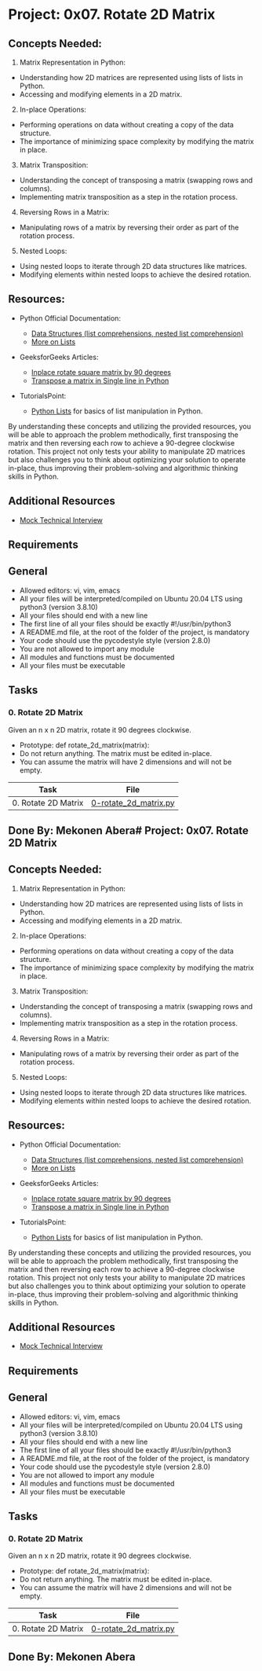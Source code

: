 # Project: 0x07. Rotate 2D Matrix

## Concepts Needed:
1. Matrix Representation in Python:
* Understanding how 2D matrices are represented using lists of lists in Python.
* Accessing and modifying elements in a 2D matrix.

2. In-place Operations:
* Performing operations on data without creating a copy of the data structure.
* The importance of minimizing space complexity by modifying the matrix in place.

3. Matrix Transposition:
* Understanding the concept of transposing a matrix (swapping rows and columns).
* Implementing matrix transposition as a step in the rotation process.

4. Reversing Rows in a Matrix:
* Manipulating rows of a matrix by reversing their order as part of the rotation process.

5. Nested Loops:
* Using nested loops to iterate through 2D data structures like matrices.
* Modifying elements within nested loops to achieve the desired rotation.

## Resources:
* Python Official Documentation:
    * [Data Structures (list comprehensions, nested list comprehension)](https://intranet.alxswe.com/rltoken/eZc_ELGxUgkuc4kkE_fd7Q)
    * [More on Lists](https://intranet.alxswe.com/rltoken/0ORj179giGhGe8jpcxBkXg)
* GeeksforGeeks Articles:

    * [Inplace rotate square matrix by 90 degrees](https://intranet.alxswe.com/rltoken/9T8w4mtiIIRDtfLSmEmrLA)
    * [Transpose a matrix in Single line in Python](https://intranet.alxswe.com/rltoken/JdIFvtej2hMW-Wd9ABHMOA)
* TutorialsPoint:

    * [Python Lists](https://intranet.alxswe.com/rltoken/rFmzUTpaLGqDXjGA6D9eYw) for basics of list manipulation in Python.

By understanding these concepts and utilizing the provided resources, you will be able to approach the problem methodically, first transposing the matrix and then reversing each row to achieve a 90-degree clockwise rotation. This project not only tests your ability to manipulate 2D matrices but also challenges you to think about optimizing your solution to operate in-place, thus improving their problem-solving and algorithmic thinking skills in Python.

## Additional Resources
* [Mock Technical Interview](https://intranet.alxswe.com/rltoken/4GPWA9C2AJHtpdGxuIHEPA)

## Requirements

## General

* Allowed editors: vi, vim, emacs
* All your files will be interpreted/compiled on Ubuntu 20.04 LTS using python3 (version 3.8.10)
* All your files should end with a new line
* The first line of all your files should be exactly #!/usr/bin/python3
* A README.md file, at the root of the folder of the project, is mandatory
* Your code should use the pycodestyle style (version 2.8.0)
* You are not allowed to import any module
* All modules and functions must be documented
* All your files must be executable

## Tasks
### 0. Rotate 2D Matrix
Given an n x n 2D matrix, rotate it 90 degrees clockwise.

* Prototype: def rotate_2d_matrix(matrix):
* Do not return anything. The matrix must be edited in-place.
* You can assume the matrix will have 2 dimensions and will not be empty.

| Task | File |
| ---- | ---- |
| 0. Rotate 2D Matrix | [0-rotate_2d_matrix.py](./0-rotate_2d_matrix.py) |

## Done By: Mekonen Abera# Project: 0x07. Rotate 2D Matrix

## Concepts Needed:
1. Matrix Representation in Python:
* Understanding how 2D matrices are represented using lists of lists in Python.
* Accessing and modifying elements in a 2D matrix.

2. In-place Operations:
* Performing operations on data without creating a copy of the data structure.
* The importance of minimizing space complexity by modifying the matrix in place.

3. Matrix Transposition:
* Understanding the concept of transposing a matrix (swapping rows and columns).
* Implementing matrix transposition as a step in the rotation process.

4. Reversing Rows in a Matrix:
* Manipulating rows of a matrix by reversing their order as part of the rotation process.

5. Nested Loops:
* Using nested loops to iterate through 2D data structures like matrices.
* Modifying elements within nested loops to achieve the desired rotation.

## Resources:
* Python Official Documentation:
    * [Data Structures (list comprehensions, nested list comprehension)](https://intranet.alxswe.com/rltoken/eZc_ELGxUgkuc4kkE_fd7Q)
    * [More on Lists](https://intranet.alxswe.com/rltoken/0ORj179giGhGe8jpcxBkXg)
* GeeksforGeeks Articles:

    * [Inplace rotate square matrix by 90 degrees](https://intranet.alxswe.com/rltoken/9T8w4mtiIIRDtfLSmEmrLA)
    * [Transpose a matrix in Single line in Python](https://intranet.alxswe.com/rltoken/JdIFvtej2hMW-Wd9ABHMOA)
* TutorialsPoint:

    * [Python Lists](https://intranet.alxswe.com/rltoken/rFmzUTpaLGqDXjGA6D9eYw) for basics of list manipulation in Python.

By understanding these concepts and utilizing the provided resources, you will be able to approach the problem methodically, first transposing the matrix and then reversing each row to achieve a 90-degree clockwise rotation. This project not only tests your ability to manipulate 2D matrices but also challenges you to think about optimizing your solution to operate in-place, thus improving their problem-solving and algorithmic thinking skills in Python.

## Additional Resources
* [Mock Technical Interview](https://intranet.alxswe.com/rltoken/4GPWA9C2AJHtpdGxuIHEPA)

## Requirements

## General

* Allowed editors: vi, vim, emacs
* All your files will be interpreted/compiled on Ubuntu 20.04 LTS using python3 (version 3.8.10)
* All your files should end with a new line
* The first line of all your files should be exactly #!/usr/bin/python3
* A README.md file, at the root of the folder of the project, is mandatory
* Your code should use the pycodestyle style (version 2.8.0)
* You are not allowed to import any module
* All modules and functions must be documented
* All your files must be executable

## Tasks
### 0. Rotate 2D Matrix
Given an n x n 2D matrix, rotate it 90 degrees clockwise.

* Prototype: def rotate_2d_matrix(matrix):
* Do not return anything. The matrix must be edited in-place.
* You can assume the matrix will have 2 dimensions and will not be empty.

| Task | File |
| ---- | ---- |
| 0. Rotate 2D Matrix | [0-rotate_2d_matrix.py](./0-rotate_2d_matrix.py) |

## Done By: Mekonen Abera
